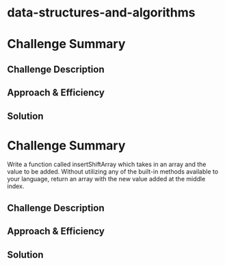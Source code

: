 # data-structures-and-algorithms
# Challenge Summary
<!-- Short summary or background information -->

## Challenge Description
<!-- Description of the challenge -->

## Approach & Efficiency
<!-- What approach did you take? Why? What is the Big O space/time for this approach? -->

## Solution
<!-- Embedded whiteboard image -->

# Challenge Summary
Write a function called insertShiftArray which takes in an array and the value to be added. Without utilizing any of the built-in methods available to your language, return an array with the new value added at the middle index.

## Challenge Description


## Approach & Efficiency
<!-- What approach did you take? Why? What is the Big O space/time for this approach? -->

## Solution
<!-- Embedded whiteboard image -->
